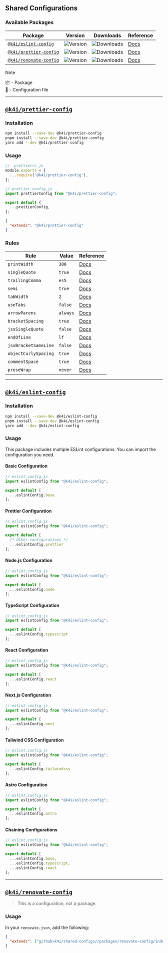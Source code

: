 [eslint-config-href]: https://npmjs.com/package/@k4i/eslint-config
[eslint-config-img]: https://img.shields.io/npm/v/%40k4i%2Feslint-config/latest.svg
[eslint-config-downloads]: https://img.shields.io/npm/dw/@k4i/eslint-config
[eslint-config-doc]: /packages/eslint-config/README.md

[prettier-config-href]: https://npmjs.com/package/@k4i/prettier-config
[prettier-config-img]: https://img.shields.io/npm/v/%40k4i%2Fprettier-config/latest.svg
[prettier-config-downloads]: https://img.shields.io/npm/dw/@k4i/prettier-config
[prettier-config-doc]: /packages/prettier-config/README.md

[renovate-config-href]: https://npmjs.com/package/@k4i/renovate-config
[renovate-config-img]: https://img.shields.io/github/package-json/v/k4itrun/my-shared-configs?filename=packages%2Frenovate-config%2Fpackage.json&label=github%40latest
[renovate-config-doc]: /packages/renovate-config/README.md


## Shared Configurations

### Available Packages

| **Package** | **Version** | **Downloads** | **Reference** |
| ----------- | ----------- | ------------- | ----------------- |
| [`@k4i/eslint-config`][eslint-config-href]     | ![Version][eslint-config-img]   | ![Downloads][eslint-config-downloads]   | [Docs][eslint-config-doc]   |
| [`@k4i/prettier-config`][prettier-config-href] | ![Version][prettier-config-img] | ![Downloads][prettier-config-downloads] | [Docs][prettier-config-doc] |
| [`@k4i/renovate-config`][renovate-config-href] | ![Version][renovate-config-img] | ![Downloads][prettier-config-downloads] | [Docs][renovate-config-doc] |

> [!NOTE]
> 📦 - Package  
> 📝 - Configuration file

---

## [`@k4i/prettier-config`][prettier-config-href]

### Installation

```bash
npm install --save-dev @k4i/prettier-config
pnpm install --save-dev @k4i/prettier-config
yarn add --dev @k4i/prettier-config
```

### Usage

```js
// .prettierrc.js
module.exports = {
  ...require('@k4i/prettier-config'),
};
```

```js
// prettier.config.js
import prettierConfig from "@k4i/prettier-config";

export default {
  ...prettierConfig,
};
```

```json
{
  "extends": "@k4i/prettier-config"
}
```

### Rules

<!--START_SECTION:prettier-->
| Rule                 | Value    | Reference                                                              |
| -------------------- | -------- | ---------------------------------------------------------------------- |
| `printWidth`         | `300`    | [Docs](https://prettier.io/docs/en/options.html#print-width)           |
| `singleQuote`        | `true`   | [Docs](https://prettier.io/docs/en/options.html#single-quote)          |
| `trailingComma`      | `es5`    | [Docs](https://prettier.io/docs/en/options.html#trailing-comma)        |
| `semi`               | `true`   | [Docs](https://prettier.io/docs/en/options.html#semi)                  |
| `tabWidth`           | `2`      | [Docs](https://prettier.io/docs/en/options.html#tab-width)             |
| `useTabs`            | `false`  | [Docs](https://prettier.io/docs/en/options.html#use-tabs)              |
| `arrowParens`        | `always` | [Docs](https://prettier.io/docs/en/options.html#arrow-parens)          |
| `bracketSpacing`     | `true`   | [Docs](https://prettier.io/docs/en/options.html#bracket-spacing)       |
| `jsxSingleQuote`     | `false`  | [Docs](https://prettier.io/docs/en/options.html#jsx-single-quote)      |
| `endOfLine`          | `lf`     | [Docs](https://prettier.io/docs/en/options.html#end-of-line)           |
| `jsxBracketSameLine` | `false`  | [Docs](https://prettier.io/docs/en/options.html#jsx-bracket-same-line) |
| `objectCurlySpacing` | `true`   | [Docs](https://prettier.io/docs/en/options.html#object-curly-spacing)  |
| `commentSpace`       | `true`   | [Docs](https://prettier.io/docs/en/options.html#comment-space)         |
| `proseWrap`          | `never`  | [Docs](https://prettier.io/docs/en/options.html#prose-wrap)            |
<!--END_SECTION:prettier-->

---

## [`@k4i/eslint-config`][eslint-config-href]

### Installation

```bash
npm install --save-dev @k4i/eslint-config
pnpm install --save-dev @k4i/eslint-config
yarn add --dev @k4i/eslint-config
```

### Usage

This package includes multiple ESLint configurations. You can import the configuration you need.

#### Basic Configuration

```js
// eslint.config.js
import eslintConfig from "@k4i/eslint-config";

export default [
  ...eslintConfig.base
];
```

#### Prettier Configuration

```js
// eslint.config.js
import eslintConfig from "@k4i/eslint-config";

export default [
  /* Other configurations */
  ...eslintConfig.prettier
];
```

#### Node.js Configuration

```js
// eslint.config.js
import eslintConfig from "@k4i/eslint-config";

export default [
  ...eslintConfig.node
];
```

#### TypeScript Configuration

```js
// eslint.config.js
import eslintConfig from "@k4i/eslint-config";

export default [
  ...eslintConfig.typescript
];
```

#### React Configuration

```js
// eslint.config.js
import eslintConfig from "@k4i/eslint-config";

export default [
  ...eslintConfig.react
];
```

#### Next.js Configuration

```js
// eslint.config.js
import eslintConfig from "@k4i/eslint-config";

export default [
  ...eslintConfig.next
];
```

#### Tailwind CSS Configuration

```js
// eslint.config.js
import eslintConfig from "@k4i/eslint-config";

export default [
  ...eslintConfig.tailwindcss
];
```

#### Astro Configuration

```js
// eslint.config.js
import eslintConfig from "@k4i/eslint-config";

export default [
  ...eslintConfig.astro
];
```

#### Chaining Configurations

```js
// eslint.config.js
import eslintConfig from "@k4i/eslint-config";

export default [
  ...eslintConfig.base,
  ...eslintConfig.typescript,
  ...eslintConfig.react
];
```

---

## [`@k4i/renovate-config`][renovate-config-href]

> This is a configuration, not a package.

### Usage

In your `renovate.json`, add the following:

```json
{
  "extends": ["github>k4i/shared-configs//packages/renovate-config/index.json"]
}
```